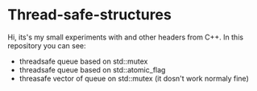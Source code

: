 # Thread-safe-structures
Hi, its's my small experiments with <thread> and other headers from C++. In this repository you can see:
- threadsafe queue based on std::mutex
- threadsafe queue based on std::atomic_flag 
- threasafe vector of queue on std::mutex (it dosn't work normaly fine)
